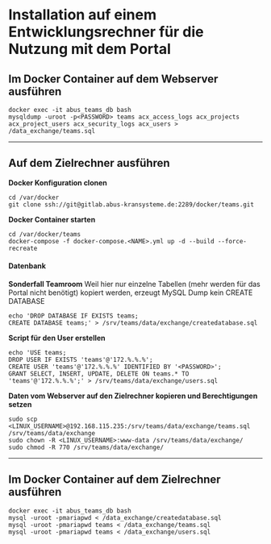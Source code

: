 # Installation auf einem Entwicklungsrechner für die Nutzung mit dem Portal

## Im Docker Container auf dem Webserver ausführen

```
docker exec -it abus_teams_db bash
mysqldump -uroot -p<PASSWORD> teams acx_access_logs acx_projects acx_project_users acx_security_logs acx_users > /data_exchange/teams.sql
```

***

## Auf dem Zielrechner ausführen

**Docker Konfiguration clonen**
```
cd /var/docker
git clone ssh://git@gitlab.abus-kransysteme.de:2289/docker/teams.git
```

**Docker Container starten**
```
cd /var/docker/teams
docker-compose -f docker-compose.<NAME>.yml up -d --build --force-recreate
```

#### Datenbank

**Sonderfall Teamroom**
Weil hier nur einzelne Tabellen (mehr werden für das Portal nicht benötigt) kopiert werden, erzeugt MySQL Dump kein CREATE DATABASE

```
echo 'DROP DATABASE IF EXISTS teams;
CREATE DATABASE teams;' > /srv/teams/data/exchange/createdatabase.sql
```

**Script für den User erstellen**

```
echo 'USE teams;
DROP USER IF EXISTS 'teams'@'172.%.%.%';
CREATE USER 'teams'@'172.%.%.%' IDENTIFIED BY '<PASSWORD>';
GRANT SELECT, INSERT, UPDATE, DELETE ON teams.* TO 'teams'@'172.%.%.%';' > /srv/teams/data/exchange/users.sql
```

**Daten vom Webserver auf den Zielrechner kopieren und Berechtigungen setzen**
```
sudo scp <LINUX_USERNAME>@192.168.115.235:/srv/teams/data/exchange/teams.sql /srv/teams/data/exchange
sudo chown -R <LINUX_USERNAME>:www-data /srv/teams/data/exchange/
sudo chmod -R 770 /srv/teams/data/exchange/
```

***

## Im Docker Container auf dem Zielrechner ausführen
```
docker exec -it abus_teams_db bash
mysql -uroot -pmariapwd < /data_exchange/createdatabase.sql
mysql -uroot -pmariapwd teams < /data_exchange/teams.sql
mysql -uroot -pmariapwd teams < /data_exchange/users.sql
```